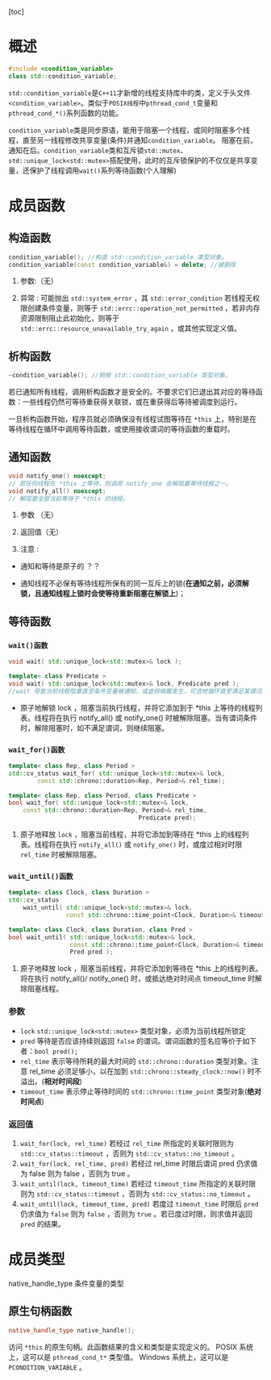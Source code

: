 
[toc]

# 概述

```C++
#include <condition_variable>
class std::condition_variable;
```

`std::condition_variable`是`C++11`才新增的线程支持库中的类，定义于头文件`<condition_variable>`。类似于`POSIX线程`中`pthread_cond_t`变量和`pthread_cond_*()`系列函数的功能。

`condition_variable`类是同步原语，能用于阻塞一个线程，或同时阻塞多个线程，直至另一线程修改共享变量(条件)并通知`condition_variable`。
阻塞在前，通知在后。`condition_variable`类和互斥锁`std::mutex`、`std::unique_lock<std::mutex>`搭配使用，此时的互斥锁保护的不仅仅是共享变量，还保护了线程调用`wait()`系列等待函数(个人理解)

# 成员函数

## 构造函数

```C++
condition_variable(); //构造 std::condition_variable 类型对象。
condition_variable(const condition_variable&) = delete; //被删除
```

1. 参数:（无）

2. 异常 :
可能抛出 `std::system_error` ，其 `std::error_condition` 若线程无权限创建条件变量，则等于 `std::errc::operation_not_permitted` ，若非内存资源限制阻止此初始化，则等于 `std::errc::resource_unavailable_try_again` ，或其他实现定义值。

## 析构函数

```C++
~condition_variable(); //销毁 std::condition_variable 类型对象。
```

若已通知所有线程，调用析构函数才是安全的。不要求它们已退出其对应的等待函数：一些线程仍然可等待重获得关联锁，或在重获得后等待被调度到运行。

一旦析构函数开始，程序员就必须确保没有线程试图等待在 `*this` 上，特别是在等待线程在循环中调用等待函数，或使用接收谓词的等待函数的重载时。

## 通知函数

```C++
void notify_one() noexcept;
// 若任何线程在 *this 上等待，则调用 notify_one 会解阻塞等待线程之一。
void notify_all() noexcept;
// 解阻塞全部当前等待于 *this 的线程。
```

1. 参数 （无）

2. 返回值（无）

3. 注意 :

* 通知和等待是原子的 ？？

* 通知线程不必保有等待线程所保有的同一互斥上的锁(**在通知之前，必须解锁，且通知线程上锁时会使等待重新阻塞在解锁上**)；

## 等待函数

### `wait()函数`

```C++
void wait( std::unique_lock<std::mutex>& lock );

template< class Predicate >
void wait( std::unique_lock<std::mutex>& lock, Predicate pred );
//wait 导致当前线程阻塞直至条件变量被通知，或虚假唤醒发生，可选地循环直至满足某谓词。
```

* 原子地解锁 lock ，阻塞当前执行线程，并将它添加到于 *this 上等待的线程列表。线程将在执行 notify_all() 或 notify_one() 时被解除阻塞。当有谓词条件时，解除阻塞时，如不满足谓词，则继续阻塞。

### `wait_for()函数`

```C++
template< class Rep, class Period >
std::cv_status wait_for( std::unique_lock<std::mutex>& lock,
        const std::chrono::duration<Rep, Period>& rel_time);

template< class Rep, class Period, class Predicate >
bool wait_for( std::unique_lock<std::mutex>& lock,
    const std::chrono::duration<Rep, Period>& rel_time,
                                    Predicate pred);
```

1. 原子地释放 `lock` ，阻塞当前线程，并将它添加到等待在 *this 上的线程列表。线程将在执行 `notify_all()` 或 `notify_one()` 时，或度过相对时限 `rel_time` 时被解除阻塞。

### `wait_until()函数`

```C++
template< class Clock, class Duration >
std::cv_status
    wait_until( std::unique_lock<std::mutex>& lock,
                const std::chrono::time_point<Clock, Duration>& timeout_time );

template< class Clock, class Duration, class Pred >
bool wait_until( std::unique_lock<std::mutex>& lock,
                 const std::chrono::time_point<Clock, Duration>& timeout_time,
                 Pred pred );
```

1. 原子地释放 lock ，阻塞当前线程，并将它添加到等待在 *this 上的线程列表。将在执行 notify_all()/ notify_one() 时，或抵达绝对时间点 timeout_time 时解除阻塞线程。

### 参数

* `lock` `std::unique_lock<std::mutex>` 类型对象，必须为当前线程所锁定
* `pred` 等待是否应该持续则返回 `false` 的谓词。谓词函数的签名应等价于如下者：`bool pred();`
* `rel_time` 表示等待所耗的最大时间的 `std::chrono::duration` 类型对象。注意 rel_time 必须足够小，以在加到 `std::chrono::steady_clock::now()` 时不溢出。(**相对时间段**)
* `timeout_time` 表示停止等待时间的 `std::chrono::time_point` 类型对象(**绝对时间点**)

### 返回值

1. `wait_for(lock, rel_time)` 若经过 `rel_time` 所指定的关联时限则为 `std::cv_status::timeout` ，否则为 `std::cv_status::no_timeout` 。
2. `wait_for(lock, rel_time, pred)` 若经过 rel_time 时限后谓词 pred 仍求值为 false 则为 false ，否则为 true 。
3. `wait_until(lock, timeout_time)` 若经过 `timeout_time` 所指定的关联时限则为 `std::cv_status::timeout` ，否则为 `std::cv_status::no_timeout` 。
4. `wait_until(lock, timeout_time, pred)` 若度过 `timeout_time` 时限后 `pred` 仍求值为 `false` 则为 `false` ，否则为 `true` 。若已度过时限，则求值并返回 `pred` 的结果。


# 成员类型

native_handle_type 条件变量的类型

## 原生句柄函数

```C++
native_handle_type native_handle();
```

访问 `*this` 的原生句柄。此函数结果的含义和类型是实现定义的。 POSIX 系统上，这可以是 `pthread_cond_t*` 类型值。 Windows 系统上，这可以是 `PCONDITION_VARIABLE` 。
